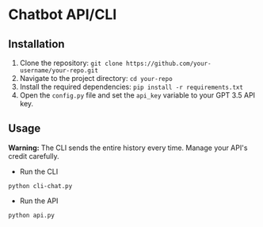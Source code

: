 # Chatbot API/CLI

## Installation

1. Clone the repository: `git clone https://github.com/your-username/your-repo.git`
2. Navigate to the project directory: `cd your-repo`
3. Install the required dependencies: `pip install -r requirements.txt`
4. Open the `config.py` file and set the `api_key` variable to your GPT 3.5 API key.

## Usage

**Warning:** The CLI sends the entire history every time. Manage your API's credit carefully.

- Run the CLI

```
python cli-chat.py
```

- Run the API

```
python api.py
```
